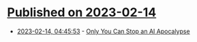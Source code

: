 # [Published on 2023-02-14](index.md)

* [2023-02-14, 04:45:53](https://news.ycombinator.com/item?id=34785409) - [Only You Can Stop an AI Apocalypse](https://betterwithout.ai/only-you-can-stop-an-AI-apocalypse)

